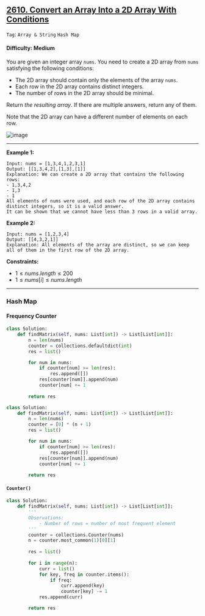 ## [2610. Convert an Array Into a 2D Array With Conditions](https://leetcode.com/problems/convert-an-array-into-a-2d-array-with-conditions)

```Tag```: ```Array & String``` ```Hash Map```

#### Difficulty: Medium

You are given an integer array ```nums```. You need to create a 2D array from ```nums``` satisfying the following conditions:

- The 2D array should contain only the elements of the array ```nums```.
- Each row in the 2D array contains distinct integers.
- The number of rows in the 2D array should be minimal.

Return _the resulting array_. If there are multiple answers, return any of them.

Note that the 2D array can have a different number of elements on each row.

![image](https://github.com/quananhle/Python/assets/35042430/5e13931d-abd9-4dc8-99c3-40d790aea708)

---

__Example 1:__
```
Input: nums = [1,3,4,1,2,3,1]
Output: [[1,3,4,2],[1,3],[1]]
Explanation: We can create a 2D array that contains the following rows:
- 1,3,4,2
- 1,3
- 1
All elements of nums were used, and each row of the 2D array contains distinct integers, so it is a valid answer.
It can be shown that we cannot have less than 3 rows in a valid array.
```

__Example 2:__
```
Input: nums = [1,2,3,4]
Output: [[4,3,2,1]]
Explanation: All elements of the array are distinct, so we can keep all of them in the first row of the 2D array.
```

__Constraints:__

- $1 \le nums.length \le 200$
- $1 \le nums[i] \le nums.length$

---

### Hash Map

#### Frequency Counter

```Python
class Solution:
    def findMatrix(self, nums: List[int]) -> List[List[int]]:
        n = len(nums)
        counter = collections.defaultdict(int)
        res = list()

        for num in nums:
            if counter[num] >= len(res):
                res.append([])
            res[counter[num]].append(num)
            counter[num] += 1
        
        return res
```

```Python
class Solution:
    def findMatrix(self, nums: List[int]) -> List[List[int]]:
        n = len(nums)
        counter = [0] * (n + 1)
        res = list()

        for num in nums:
            if counter[num] >= len(res):
                res.append([])
            res[counter[num]].append(num)
            counter[num] += 1
        
        return res
```

#### ```Counter()```

```Python
class Solution:
    def findMatrix(self, nums: List[int]) -> List[List[int]]:
        '''
        Observations:
            - Number of rows = number of most frequent element
        '''
        counter = collections.Counter(nums)
        n = counter.most_common(1)[0][1]
        
        res = list()
        
        for i in range(n):
            curr = list()
            for key, freq in counter.items():
                if freq:
                    curr.append(key)
                    counter[key] -= 1
            res.append(curr)

        return res
```
